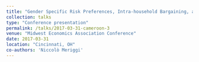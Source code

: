```yaml
---
title: "Gender Specific Risk Preferences, Intra-household Bargaining, and Investment Decisions: Experimental Evidence from Rural Cameroon"
collection: talks
type: "Conference presentation"
permalink: /talks/2017-03-31-cameroon-3
venue: "Midwest Economics Association Conference"
date: 2017-03-31
location: "Cincinnati, OH"
co-authors: 'Niccolò Meriggi'
---
```


<!-- Google tag (gtag.js) -->
<script async src="https://www.googletagmanager.com/gtag/js?id=G-Q95WSVMDNZ"></script>
<script>
  window.dataLayer = window.dataLayer || [];
  function gtag(){dataLayer.push(arguments);}
  gtag('js', new Date());

  gtag('config', 'G-Q95WSVMDNZ');
</script>